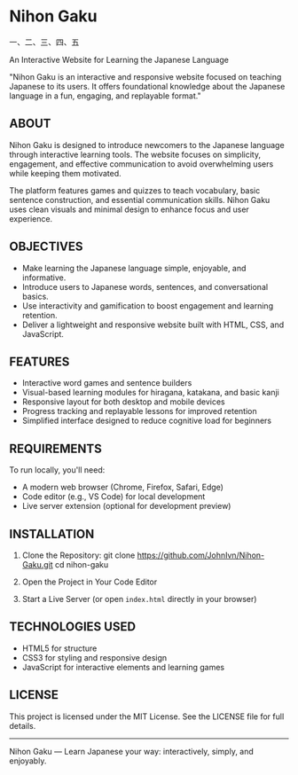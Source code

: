# Nihon Gaku

一、二、三、四、五

An Interactive Website for Learning the Japanese Language

"Nihon Gaku is an interactive and responsive website focused on teaching Japanese to its users.
It offers foundational knowledge about the Japanese language in a fun, engaging, and replayable format."

## ABOUT

Nihon Gaku is designed to introduce newcomers to the Japanese language through interactive learning tools.
The website focuses on simplicity, engagement, and effective communication to avoid overwhelming users
while keeping them motivated.

The platform features games and quizzes to teach vocabulary, basic sentence construction, and essential
communication skills. Nihon Gaku uses clean visuals and minimal design to enhance focus and user experience.

## OBJECTIVES

- Make learning the Japanese language simple, enjoyable, and informative.
- Introduce users to Japanese words, sentences, and conversational basics.
- Use interactivity and gamification to boost engagement and learning retention.
- Deliver a lightweight and responsive website built with HTML, CSS, and JavaScript.

## FEATURES

- Interactive word games and sentence builders
- Visual-based learning modules for hiragana, katakana, and basic kanji
- Responsive layout for both desktop and mobile devices
- Progress tracking and replayable lessons for improved retention
- Simplified interface designed to reduce cognitive load for beginners

## REQUIREMENTS

To run locally, you'll need:

- A modern web browser (Chrome, Firefox, Safari, Edge)
- Code editor (e.g., VS Code) for local development
- Live server extension (optional for development preview)

## INSTALLATION

1. Clone the Repository:
   git clone https://github.com/JohnIvn/Nihon-Gaku.git
   cd nihon-gaku

2. Open the Project in Your Code Editor

3. Start a Live Server (or open `index.html` directly in your browser)

## TECHNOLOGIES USED

- HTML5 for structure
- CSS3 for styling and responsive design
- JavaScript for interactive elements and learning games

## LICENSE

This project is licensed under the MIT License.
See the LICENSE file for full details.

---

Nihon Gaku — Learn Japanese your way: interactively, simply, and enjoyably.
